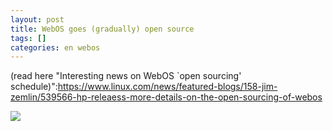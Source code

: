 ```yaml
---
layout: post
title: WebOS goes (gradually) open source
tags: []
categories: en webos
---
```

(read here![]() "Interesting news on WebOS `open sourcing' schedule)":https://www.linux.com/news/featured-blogs/158-jim-zemlin/539566-hp-releaess-more-details-on-the-open-sourcing-of-webos

![](http://www.paldan.it/wp-content/uploads/2011/12/palm_webos_450.jpg)
